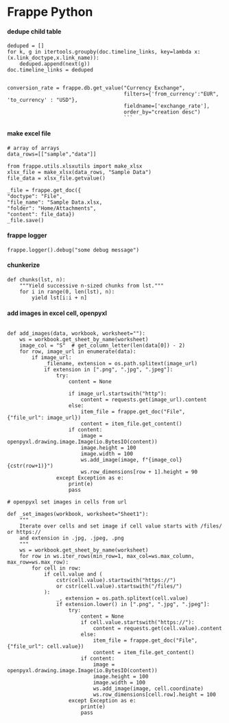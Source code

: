 # Frappe Python

#### dedupe child table

```
deduped = []
for k, g in itertools.groupby(doc.timeline_links, key=lambda x: (x.link_doctype,x.link_name)):
    deduped.append(next(g))
doc.timeline_links = deduped


```

````
conversion_rate = frappe.db.get_value("Currency Exchange",
                                      filters={'from_currency':"EUR", 'to_currency' : "USD"},
                                      fieldname=['exchange_rate'],
                                      order_by="creation desc")
                                      ```
````

#### make excel file

```
# array of arrays
data_rows=[["sample","data"]]

from frappe.utils.xlsxutils import make_xlsx
xlsx_file = make_xlsx(data_rows, "Sample Data")
file_data = xlsx_file.getvalue()

_file = frappe.get_doc({
"doctype": "File",
"file_name": "Sample Data.xlsx,
"folder": "Home/Attachments",
"content": file_data})
_file.save()
```

#### frappe logger

```
frappe.logger().debug("some debug message")
```

#### chunkerize

```
def chunks(lst, n):
    """Yield successive n-sized chunks from lst."""
    for i in range(0, len(lst), n):
        yield lst[i:i + n]

```

#### add images in excel cell, openpyxl

```

def add_images(data, workbook, worksheet=""):
    ws = workbook.get_sheet_by_name(worksheet)
    image_col = "S"  # get_column_letter(len(data[0]) - 2)
    for row, image_url in enumerate(data):
        if image_url:
            _filename, extension = os.path.splitext(image_url)
            if extension in [".png", ".jpg", ".jpeg"]:
                try:
                    content = None

                    if image_url.startswith("http"):
                        content = requests.get(image_url).content
                    else:
                        item_file = frappe.get_doc("File", {"file_url": image_url})
                        content = item_file.get_content()
                    if content:
                        image = openpyxl.drawing.image.Image(io.BytesIO(content))
                        image.height = 100
                        image.width = 100
                        ws.add_image(image, f"{image_col}{cstr(row+1)}")
                        ws.row_dimensions[row + 1].height = 90
                except Exception as e:
                    print(e)
                    pass

# openpyxl set images in cells from url

def _set_images(workbook, worksheet="Sheet1"):
    """
    Iterate over cells and set image if cell value starts with /files/ or https://
    and extension in .jpg, .jpeg, .png
    """
    ws = workbook.get_sheet_by_name(worksheet)
    for row in ws.iter_rows(min_row=1, max_col=ws.max_column, max_row=ws.max_row):
        for cell in row:
            if cell.value and (
                cstr(cell.value).startswith("https://")
                or cstr(cell.value).startswith("/files/")
            ):
                _, extension = os.path.splitext(cell.value)
                if extension.lower() in [".png", ".jpg", ".jpeg"]:
                    try:
                        content = None
                        if cell.value.startswith("https://"):
                            content = requests.get(cell.value).content
                        else:
                            item_file = frappe.get_doc("File", {"file_url": cell.value})
                            content = item_file.get_content()
                        if content:
                            image = openpyxl.drawing.image.Image(io.BytesIO(content))
                            image.height = 100
                            image.width = 100
                            ws.add_image(image, cell.coordinate)
                            ws.row_dimensions[cell.row].height = 100
                    except Exception as e:
                        print(e)
                        pass


```

